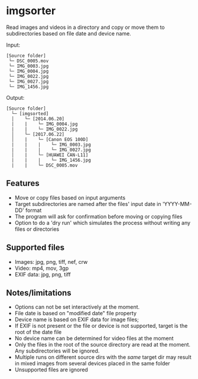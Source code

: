 # imgsorter

Read images and videos in a directory and copy or move them to subdirectories based on file date and device name.

Input:
```
[Source folder]
 └─ DSC_0005.mov
 └─ IMG_0003.jpg
 └─ IMG_0004.jpg
 └─ IMG_0022.jpg
 └─ IMG_0027.jpg
 └─ IMG_1456.jpg
```

Output:
```
[Source folder]
  └─ [imgsorted]
  │    └─ [2014.06.20]
  |    |    └─ IMG_0004.jpg
  |    |    └─ IMG_0022.jpg
  │    └─ [2017.06.22]
  │    |    └─ [Canon EOS 100D]
  |    |    |    └─ IMG_0003.jpg
  |    |    |    └─ IMG_0027.jpg
  │    |    └─ [HUAWEI CAN-L11]
  |    |    |    └─ IMG_1456.jpg
  |    |    └─ DSC_0005.mov
```

## Features
* Move or copy files based on input arguments
* Target subdirectories are named after the files' input date in 'YYYY-MM-DD' format 
* The program will ask for confirmation before moving or copying files
* Option to do a 'dry run' which simulates the process without writing any files or directories

## Supported files
* Images: jpg, png, tiff, nef, crw
* Video: mp4, mov, 3gp
* EXIF data: jpg, png, tiff

## Notes/limitations
* Options can not be set interactively at the moment.
* File date is based on "modified date" file property
* Device name is based on EXIF data for image files;
* If EXIF is not present or the file or device is not supported, target is the root of the date file
* No device name can be determined for video files at the moment
* Only the files in the root of the source directory are read at the moment. Any subdirectories will be ignored.
* Multiple runs on different source dirs with the *same* target dir may result in mixed images from several devices placed in the same folder
* Unsupported files are ignored